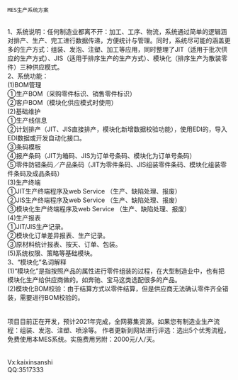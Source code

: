 	MES生产系统方案
<br>	1、系统说明：任何制造业都离不开：加工、工序、物流，系统通过简单的逻辑涵对排产、生产、完工进行数据传递，方便统计与管理。同时，系统尽可能的涵盖更多的生产方式：组装、发泡、注塑、加工等应用，同时整理了JIT（适用于批次供应的生产方式）、JIS（适用于排序生产的生产方式）、模块化（排序生产为散装零件）三种供应模式。
<br>	2、系统功能：
<br>	(1)BOM管理
<br>	①生产BOM（采购零件标识、销售零件标识）
<br>	②客户BOM（模块化供应模式时使用）
<br>	(2)基础维护
<br>	①生产线信息
<br>	②计划排产（JIT、JIS直接排产，模块化新增数据校验功能），使用EDI的，导入EDI数据或开发自动化接口。
<br>	③条码模板
<br>	④报产条码（JIT为箱码、JIS为订单号条码、模块化为订单号条码）
<br>	⑤零件防错条码／产品条码（JIT为零件条码、JIS组装零件条码、模块化组装零件条码及成品条码）
<br>	(3)生产终端
<br>	①JIT生产终端程序及web Service （生产、缺陷处理、报废）
<br>	②JIS生产终端程序及web Service （生产、缺陷处理、报废）
<br>	③模块化生产终端程序及web Service （生产、缺陷处理、报废）
<br>	(4)生产报表
<br>	①JIT/JIS生产记录。
<br>	②模块化订单差异报表、生产记录。
<br>	③原材料统计报表、按天、订单、包装。
<br>	(5)系统权限、策略等基础模块。
<br>	3、“模块化”名词解释
<br>	(1)“模块化”是指按照产品的属性进行零件组装的过程，在大型制造业中，也有把模块化生产给供应商做的。如奔驰、宝马这类选配很多的产品。
<br>	(2)模块化BOM校验：由于结算方式以零件结算，但是供应商无法确认零件齐全错装，需要进行BOM校验的。
<br>	
<br>	项目目前正在开发，预计2021年完成，全网募集资源。如果您有制造业生产流程：组装、发泡、注塑、喷涂等。  作者更新到网站进行评选：选出5个优秀流程，免费使用本MES系统。实施费用另附：2000元/人/天。
<br>	
<br>	Vx:kaixinsanshi
<br>	QQ:3517333
